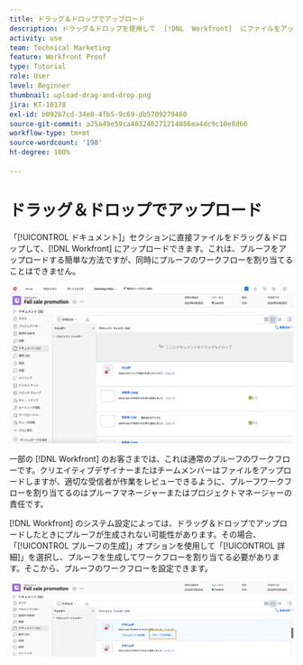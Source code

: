 ```yaml
---
title: ドラッグ＆ドロップでアップロード
description: ドラッグ＆ドロップを使用して  [!DNL  Workfront]  にファイルをアップロードする利点と制限について説明します。
activity: use
team: Technical Marketing
feature: Workfront Proof
type: Tutorial
role: User
level: Beginner
thumbnail: upload-drag-and-drop.png
jira: KT-10178
exl-id: b092b7cd-34e0-4fb5-9c69-db5709279460
source-git-commit: a25a49e59ca483246271214886ea4dc9c10e8d66
workflow-type: tm+mt
source-wordcount: '198'
ht-degree: 100%

---
```


# ドラッグ＆ドロップでアップロード

「[!UICONTROL ドキュメント]」セクションに直接ファイルをドラッグ＆ドロップして、[!DNL Workfront] にアップロードできます。これは、プルーフをアップロードする簡単な方法ですが、同時にプルーフのワークフローを割り当てることはできません。

![カーソルがドキュメントリストの上に置かれ、「[!UICONTROL ここにドキュメントをドラッグ＆ドロップ]」メッセージが表示されている、[!DNL  Workfront] プロジェクトの[!UICONTROL ドキュメント]エリアの画像](assets/drag-and-drop-1.png)

一部の [!DNL Workfront] のお客さまでは、これは通常のプルーフのワークフローです。クリエイティブデザイナーまたはチームメンバーはファイルをアップロードしますが、適切な受信者が作業をレビューできるように、プルーフワークフローを割り当てるのはプルーフマネージャーまたはプロジェクトマネージャーの責任です。

[!DNL Workfront] のシステム設定によっては、ドラッグ＆ドロップでアップロードしたときにプルーフが生成されない可能性があります。その場合、「[!UICONTROL プルーフの生成]」オプションを使用して「[!UICONTROL 詳細]」を選択し、プルーフを生成してワークフローを割り当てる必要があります。そこから、プルーフのワークフローを設定できます。

![[!UICONTROL プルーフの生成]が強調表示された、[!DNL  Workfront] プロジェクトの[!UICONTROL ドキュメント]エリアの画像](assets/drag-and-drop-2.png)
